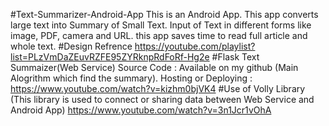 #Text-Summarizer-Android-App
This is an Android App. This app converts large text into Summary of Small Text. Input of Text in different forms like image, PDF, camera and URL. this app saves time to read full article and whole text.
#Design Refrence
https://youtube.com/playlist?list=PLzVmDaZEuvRZFE95ZYRknpRdFoRf-Hg2e
#Flask Text Summaizer(Web Service) 
Source Code : Available on my github (Main Alogrithm which find the summary).
Hosting or Deploying : https://www.youtube.com/watch?v=kizhm0bjVK4
#Use of Volly Library (This library is used to connect or sharing data between Web Service and Android App)
https://www.youtube.com/watch?v=3n1Jcr1vOhA
